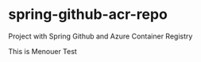 # spring-github-acr-repo
Project with Spring Github and Azure Container Registry

This is Menouer Test
